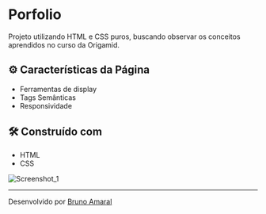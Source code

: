 # Porfolio
Projeto utilizando HTML e CSS puros, buscando observar os conceitos aprendidos no curso da Origamid.

## ⚙️ Características da Página

- Ferramentas de display
- Tags Semânticas
- Responsividade

## 🛠️ Construído com

* HTML
* CSS

![Screenshot_1](https://user-images.githubusercontent.com/90878483/174152347-43b80a1f-8a50-4040-8d9e-c18f56c1e0f7.png)

---
Desenvolvido por [Bruno Amaral](https://github.com/brunomrl)
